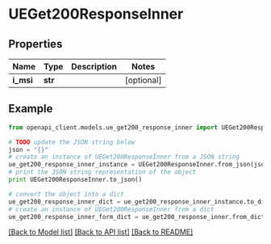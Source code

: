 # UEGet200ResponseInner


## Properties
Name | Type | Description | Notes
------------ | ------------- | ------------- | -------------
**i_msi** | **str** |  | [optional] 

## Example

```python
from openapi_client.models.ue_get200_response_inner import UEGet200ResponseInner

# TODO update the JSON string below
json = "{}"
# create an instance of UEGet200ResponseInner from a JSON string
ue_get200_response_inner_instance = UEGet200ResponseInner.from_json(json)
# print the JSON string representation of the object
print UEGet200ResponseInner.to_json()

# convert the object into a dict
ue_get200_response_inner_dict = ue_get200_response_inner_instance.to_dict()
# create an instance of UEGet200ResponseInner from a dict
ue_get200_response_inner_form_dict = ue_get200_response_inner.from_dict(ue_get200_response_inner_dict)
```
[[Back to Model list]](../README.md#documentation-for-models) [[Back to API list]](../README.md#documentation-for-api-endpoints) [[Back to README]](../README.md)


